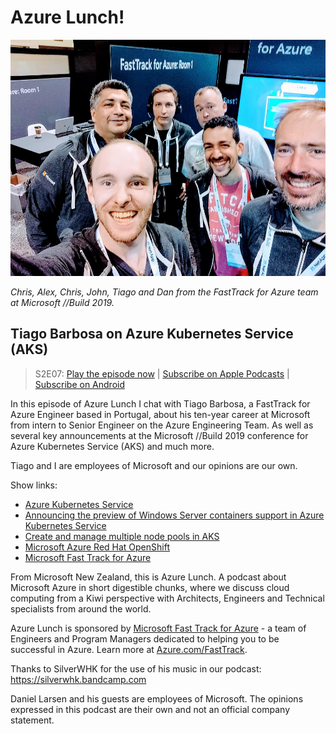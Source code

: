 # Azure Lunch!

![FastTrack for Azure at //Build 2019](./s2point1reboot_960.png)

_Chris, Alex, Chris, John, Tiago and Dan from the FastTrack for Azure team at Microsoft //Build 2019._

## Tiago Barbosa on Azure Kubernetes Service (AKS)

> S2E07: [Play the episode now](https://azurelunch.azurefd.net/episodes/azure-lunch-s2e07.mp3) |
> [Subscribe on Apple Podcasts](https://podcasts.apple.com/nz/podcast/azure-lunch/id1436427476)
| [Subscribe on Android](https://subscribeonandroid.com/azurelunchnz.azureedge.net/podcast/feed.rss)

<p>In this episode of Azure Lunch I chat with Tiago Barbosa, a FastTrack for Azure Engineer based in Portugal,
about his ten-year career at Microsoft from intern to Senior Engineer on the Azure Engineering Team.
As well as several key announcements at the Microsoft //Build 2019 conference for Azure Kubernetes Service 
(AKS) and much more.</p> 

<p>Tiago and I are employees of Microsoft and our opinions are our own.</p>

<p>Show links:</p>

<ul>
<li><a href="https://azure.microsoft.com/en-us/services/kubernetes-service/">Azure Kubernetes Service</a></li>
<li><a href="https://azure.microsoft.com/en-us/blog/announcing-the-preview-of-windows-server-containers-support-in-azure-kubernetes-service/">Announcing 
the preview of Windows Server containers support in Azure Kubernetes Service</a></li>
<li><a href="https://docs.microsoft.com/en-us/azure/aks/use-multiple-node-pools">Create and manage multiple 
node pools in AKS</a></li>
<li><a href="https://www.openshift.com/products/azure-openshift">Microsoft Azure Red Hat OpenShift</a></li>
<li><a href="https://azure.com/FastTrack">Microsoft Fast Track for Azure</a></li>
</ul>

<p>From Microsoft New Zealand, this is Azure Lunch. A podcast about Microsoft Azure in short digestible
chunks, where we discuss cloud computing from a Kiwi perspective with Architects, Engineers and Technical
specialists from around the world.</p>

<p>Azure Lunch is sponsored by <a href="https://azure.com/FastTrack">Microsoft Fast Track for Azure</a> 
- a team of Engineers and Program Managers dedicated to helping you to be successful in Azure. Learn 
more at <a href="https://azure.com/FastTrack">Azure.com/FastTrack</a>.</p>

<p>Thanks to SilverWHK for the use of his music in our podcast: <a href="https://silverwhk.bandcamp.com/">https://silverwhk.bandcamp.com</a></p>

<p>Daniel Larsen and his guests are employees of Microsoft. The opinions expressed in this podcast are
their own and not an official company statement.</p>
